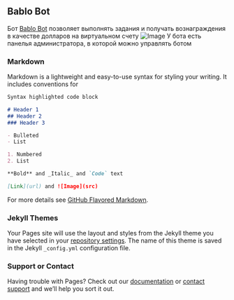 ## Bablo Bot

Бот [Bablo Bot](https://t.me/bablomaker_bot) позволяет выполнять задания и получать вознаграждения в качестве долларов на виртуальном счету
![Image](https://telegra.ph/file/cbc2f155c0ceb9a2f1ceb.png)
У бота есть панелья администратора, в которой можно управлять ботом

### Markdown

Markdown is a lightweight and easy-to-use syntax for styling your writing. It includes conventions for

```markdown
Syntax highlighted code block

# Header 1
## Header 2
### Header 3

- Bulleted
- List

1. Numbered
2. List

**Bold** and _Italic_ and `Code` text

[Link](url) and ![Image](src)
```

For more details see [GitHub Flavored Markdown](https://guides.github.com/features/mastering-markdown/).

### Jekyll Themes

Your Pages site will use the layout and styles from the Jekyll theme you have selected in your [repository settings](https://github.com/Treamz/Money-Maker-Bot/settings). The name of this theme is saved in the Jekyll `_config.yml` configuration file.

### Support or Contact

Having trouble with Pages? Check out our [documentation](https://help.github.com/categories/github-pages-basics/) or [contact support](https://github.com/contact) and we’ll help you sort it out.
